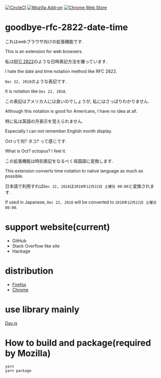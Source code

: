 [![CircleCI](https://circleci.com/gh/ncaq/goodbye-rfc-2822-date-time.svg?style=svg)](https://circleci.com/gh/ncaq/goodbye-rfc-2822-date-time)
[![Mozilla Add-on](https://img.shields.io/amo/users/goodbye-rfc-2822-date-time.svg)](https://addons.mozilla.org/ja/firefox/addon/goodbye-rfc-2822-date-time/)
[![Chrome Web Store](https://img.shields.io/chrome-web-store/users/ncpepaiocdmmmonbikofmggdphoheoge.svg)](https://chrome.google.com/webstore/detail/goodbye-rfc-2822-date-tim/ncpepaiocdmmmonbikofmggdphoheoge)

# goodbye-rfc-2822-date-time

これはwebブラウザ向けの拡張機能です.

This is an extension for web browsers.

私は[RFC 2822](https://tools.ietf.org/html/rfc2822)のような日時表記方法を嫌っています.

I hate the date and time notation method like RFC 2822.

`Dec 22, 2018`のような表記です.

It is notation like `Dec 22, 2018`.

この表記はアメリカ人には良いのでしょうが,
私にはさっぱりわかりません.

Although this notation is good for Americans,
I have no idea at all.

特に私は英語の月表示を覚えられません.

Especially I can not remember English month display.

Octって何?
タコ?
って感じです.

What is Oct?
octopus?
I feel it.

この拡張機能は時刻表記をなるべく母国語に変換します.

This extension converts time notation to native language as much as possible.

日本語で利用すれば`Dec 22, 2018`は`2018年12月22日 土曜日 00:00`と変換されます.

If used in Japanese, `Dec 22, 2018` will be converted to `2018年12月22日 土曜日 00:00`.

# support website(current)

* GitHub
* Stack Overflow like site
* Hackage

# distribution

* [Firefox](https://addons.mozilla.org/firefox/addon/goodbye-rfc-2822-date-time/)
* [Chrome](https://chrome.google.com/webstore/detail/goodbye-rfc-2822-date-tim/ncpepaiocdmmmonbikofmggdphoheoge)

# use library mainly

[Day.js](https://day.js.org/)

# How to build and package(required by Mozilla)

~~~console
yarn
yarn package
~~~
